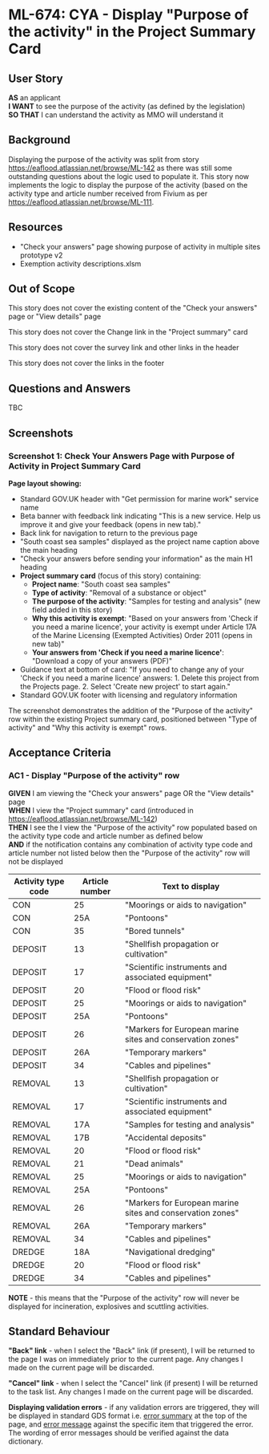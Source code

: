 # ML-674: CYA - Display "Purpose of the activity" in the Project Summary Card

## User Story

**AS** an applicant  
**I WANT** to see the purpose of the activity (as defined by the legislation)  
**SO THAT** I can understand the activity as MMO will understand it

## Background

Displaying the purpose of the activity was split from story https://eaflood.atlassian.net/browse/ML-142 as there was still some outstanding questions about the logic used to populate it. This story now implements the logic to display the purpose of the activity (based on the activity type and article number received from Fivium as per https://eaflood.atlassian.net/browse/ML-111.

## Resources

- "Check your answers" page showing purpose of activity in multiple sites prototype v2
- Exemption activity descriptions.xlsm

## Out of Scope

This story does not cover the existing content of the "Check your answers" page or "View details" page

This story does not cover the Change link in the "Project summary" card

This story does not cover the survey link and other links in the header

This story does not cover the links in the footer

## Questions and Answers

TBC

## Screenshots

### Screenshot 1: Check Your Answers Page with Purpose of Activity in Project Summary Card

**Page layout showing:**

- Standard GOV.UK header with "Get permission for marine work" service name
- Beta banner with feedback link indicating "This is a new service. Help us improve it and give your feedback (opens in new tab)."
- Back link for navigation to return to the previous page
- "South coast sea samples" displayed as the project name caption above the main heading
- "Check your answers before sending your information" as the main H1 heading
- **Project summary card** (focus of this story) containing:
  - **Project name**: "South coast sea samples"
  - **Type of activity**: "Removal of a substance or object"
  - **The purpose of the activity**: "Samples for testing and analysis" (new field added in this story)
  - **Why this activity is exempt**: "Based on your answers from 'Check if you need a marine licence', your activity is exempt under Article 17A of the Marine Licensing (Exempted Activities) Order 2011 (opens in new tab)"
  - **Your answers from 'Check if you need a marine licence'**: "Download a copy of your answers (PDF)"
- Guidance text at bottom of card: "If you need to change any of your 'Check if you need a marine licence' answers: 1. Delete this project from the Projects page. 2. Select 'Create new project' to start again."
- Standard GOV.UK footer with licensing and regulatory information

The screenshot demonstrates the addition of the "Purpose of the activity" row within the existing Project summary card, positioned between "Type of activity" and "Why this activity is exempt" rows.

## Acceptance Criteria

### AC1 - Display "Purpose of the activity" row

**GIVEN** I am viewing the "Check your answers" page OR the "View details" page  
**WHEN** I view the "Project summary" card (introduced in https://eaflood.atlassian.net/browse/ML-142)  
**THEN** I see the I view the "Purpose of the activity" row populated based on the activity type code and article number as defined below  
**AND** if the notification contains any combination of activity type code and article number not listed below then the "Purpose of the activity" row will not be displayed

| Activity type code | Article number | Text to display                                            |
| ------------------ | -------------- | ---------------------------------------------------------- |
| CON                | 25             | "Moorings or aids to navigation"                           |
| CON                | 25A            | "Pontoons"                                                 |
| CON                | 35             | "Bored tunnels"                                            |
| DEPOSIT            | 13             | "Shellfish propagation or cultivation"                     |
| DEPOSIT            | 17             | "Scientific instruments and associated equipment"          |
| DEPOSIT            | 20             | "Flood or flood risk"                                      |
| DEPOSIT            | 25             | "Moorings or aids to navigation"                           |
| DEPOSIT            | 25A            | "Pontoons"                                                 |
| DEPOSIT            | 26             | "Markers for European marine sites and conservation zones" |
| DEPOSIT            | 26A            | "Temporary markers"                                        |
| DEPOSIT            | 34             | "Cables and pipelines"                                     |
| REMOVAL            | 13             | "Shellfish propagation or cultivation"                     |
| REMOVAL            | 17             | "Scientific instruments and associated equipment"          |
| REMOVAL            | 17A            | "Samples for testing and analysis"                         |
| REMOVAL            | 17B            | "Accidental deposits"                                      |
| REMOVAL            | 20             | "Flood or flood risk"                                      |
| REMOVAL            | 21             | "Dead animals"                                             |
| REMOVAL            | 25             | "Moorings or aids to navigation"                           |
| REMOVAL            | 25A            | "Pontoons"                                                 |
| REMOVAL            | 26             | "Markers for European marine sites and conservation zones" |
| REMOVAL            | 26A            | "Temporary markers"                                        |
| REMOVAL            | 34             | "Cables and pipelines"                                     |
| DREDGE             | 18A            | "Navigational dredging"                                    |
| DREDGE             | 20             | "Flood or flood risk"                                      |
| DREDGE             | 34             | "Cables and pipelines"                                     |

**NOTE** - this means that the "Purpose of the activity" row will never be displayed for incineration, explosives and scuttling activities.

## Standard Behaviour

**"Back" link** - when I select the "Back" link (if present), I will be returned to the page I was on immediately prior to the current page. Any changes I made on the current page will be discarded.

**"Cancel" link** - when I select the "Cancel" link (if present) I will be returned to the task list. Any changes I made on the current page will be discarded.

**Displaying validation errors** - if any validation errors are triggered, they will be displayed in standard GDS format i.e. [error summary](https://design-system.service.gov.uk/components/error-summary/) at the top of the page, and [error message](https://design-system.service.gov.uk/components/error-message/) against the specific item that triggered the error. The wording of error messages should be verified against the data dictionary.

